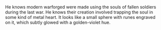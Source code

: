 He knows modern warforged were made using the souls of fallen soldiers during the last war.
He knows their creation involved trapping the soul in some kind of metal heart.
It looks like a small sphere with runes engraved on it, which subtly glowed with a golden-violet hue.